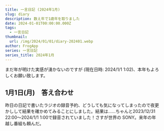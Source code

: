 ```yaml
---
title: 一言日記 (2024年1月)
slug: diary
description: 数え年で1歳年を取りました
date: 2024-01-01T00:00:00.000Z
tags:
  - 一言日記
thumbnail:
  url: /img/2024/01/01/diary-202401.webp
author: FrogApp
series: 一言日記
series_title: 2024年1月
---
```


まだ年が明けた実感が湧かないのですが (現在日時: 2024/1/1 1:02)、本年もよろしくお願い致します。

## 1月1日(月)　答え合わせ

昨日の日記で書いたラジオの録音予約、どうしても気になってしまったので夜更かしして結果を確かめてみることにしました。結果は……ちゃんと2023/12/31 22:00～2024/1/1 1:00で録音されていました！さすが世界の SONY。来年の年越し番組も頼んだ。
